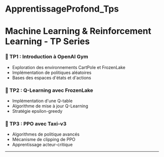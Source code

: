 # ApprentissageProfond_Tps
# Machine Learning & Reinforcement Learning - TP Series



### 🔹 TP1 : Introduction à OpenAI Gym
- Exploration des environnements CartPole et FrozenLake
- Implémentation de politiques aléatoires
- Bases des espaces d'états et d'actions

### 🔹 TP2 : Q-Learning avec FrozenLake
- Implémentation d'une Q-table
- Algorithme de mise à jour Q-Learning
- Stratégie epsilon-greedy

### 🔹 TP3 : PPO avec Taxi-v3
- Algorithmes de politique avancés
- Mécanisme de clipping de PPO
- Apprentissage acteur-critique

---
